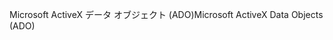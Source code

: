 <span data-ttu-id="3fba6-101">Microsoft ActiveX データ オブジェクト (ADO)</span><span class="sxs-lookup"><span data-stu-id="3fba6-101">Microsoft ActiveX Data Objects (ADO)</span></span>